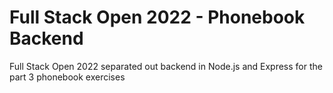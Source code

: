 # Full Stack Open 2022 - Phonebook Backend
Full Stack Open 2022 separated out backend in Node.js and Express for the part 3 phonebook exercises
